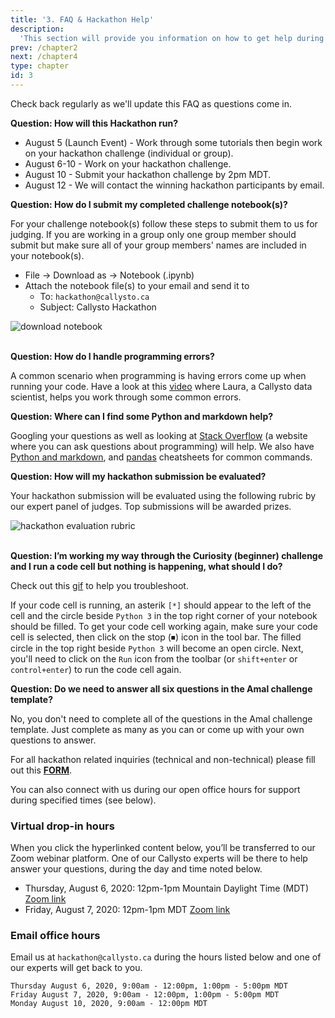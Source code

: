 ```yaml
---
title: '3. FAQ & Hackathon Help'
description:
  'This section will provide you information on how to get help during the hackathon.'
prev: /chapter2
next: /chapter4
type: chapter
id: 3
---
```


<exercise id="1" title="FAQ">

Check back regularly as we'll update this FAQ as questions come in.

**Question: How will this Hackathon run?**

* August 5 (Launch Event) - Work through some tutorials then begin work on your hackathon challenge (individual or group).
* August 6-10 - Work on your hackathon challenge.
* August 10 - Submit your hackathon challenge by 2pm MDT.
* August 12 - We will contact the winning hackathon participants by email.

**Question: How do I submit my completed challenge notebook(s)?**

For your challenge notebook(s) follow these steps to submit them to us for judging. If you are working in a group only one group member should submit but make sure all of your group members' names are included in your notebook(s).
- File -> Download as -> Notebook (.ipynb)
- Attach the notebook file(s) to your email and send it to 
    - To: `hackathon@callysto.ca`
    - Subject: Callysto Hackathon

<img src="/download-notebook.png" alt="download notebook">  

<br />
<br />

**Question: How do I handle programming errors?**

A common scenario when programming is having errors come up when running your code. Have a look at this [video](http://www.youtube.com/watch?v=jhL78-xriOc) where Laura, a Callysto data scientist, helps you work through some common errors.


**Question: Where can I find some Python and markdown help?**

Googling your questions as well as looking at [Stack Overflow](https://stackoverflow.com/) (a website where you can ask questions about programming) will help. We also have [Python and markdown](https://callysto.ca/wp-content/uploads/2020/05/Callysto-Cheatsheet_12.19.18_web.pdf), and [pandas](https://gist.github.com/misterhay/5957ae9d2a4071a01865749c4111daf3) cheatsheets for common commands.

**Question: How will my hackathon submission be evaluated?**

Your hackathon submission will be evaluated using the following rubric by our expert panel of judges. Top submissions will be awarded prizes.

<img src="/sustaining-mars-callysto-hackathon-rubric.svg" alt="hackathon evaluation rubric">  

<br />
<br />

**Question: I’m working my way through the Curiosity (beginner) challenge and I run a code cell but nothing is happening, what should I do?**

Check out this [gif](https://i.imgur.com/WmBwqFD.mp4) to help you troubleshoot.

If your code cell is running, an asterik `[*]` should appear to the left of the cell and the circle beside `Python 3` in the top right corner of your notebook should be filled. To get your code cell working again, make sure your code cell is selected, then click on the stop (⏹) icon in the tool bar. The filled circle in the top right beside `Python 3` will become an open circle. Next, you'll need to click on the `Run` icon from the toolbar (or `shift+enter` or `control+enter`) to run the code cell again. 

**Question: Do we need to answer all six questions in the Amal challenge template?**

No, you don't need to complete all of the questions in the Amal challenge template. Just complete as many as you can or come up with your own questions to answer.


</exercise>

<exercise id="2" title="Get help">

For all hackathon related inquiries (technical and non-technical) please fill out this **[FORM](https://docs.google.com/forms/d/e/1FAIpQLSe2jL5fwKjXFTGyno3iRpdOXLDde5VxXwgNlWR7UH2CZyZbqQ/viewform)**.

You can also connect with us during our open office hours for support during specified times (see below).

### Virtual drop-in hours
When you click the hyperlinked content below, you’ll be transferred to our Zoom webinar platform. One of our Callysto experts will be there to help answer your questions, during the day and time noted below.  
* Thursday, August 6, 2020: 12pm-1pm Mountain Daylight Time (MDT) [Zoom link](https://us02web.zoom.us/j/84485917001)
* Friday, August 7, 2020: 12pm-1pm MDT [Zoom link](https://us02web.zoom.us/j/89494533625)



### Email office hours 

Email us at `hackathon@callysto.ca` during the hours listed below and one of our experts will get back to you.
```
Thursday August 6, 2020, 9:00am - 12:00pm, 1:00pm - 5:00pm MDT  
Friday August 7, 2020, 9:00am - 12:00pm, 1:00pm - 5:00pm MDT  
Monday August 10, 2020, 9:00am - 12:00pm MDT
```
</exercise>
